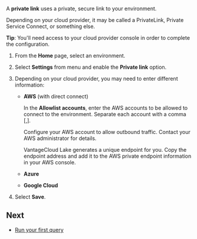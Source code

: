 A **private link** uses a private, secure link to your environment.

Depending on your cloud provider, it may be called a PrivateLink, Private Service Connect, or something else.

**Tip**: You'll need access to your cloud provider console in order to complete the configuration.

1.  From the **Home** page, select an environment.


1.  Select **Settings** from menu and enable the **Private link** option.


1.  Depending on your cloud provider, you may need to enter different information:

    -   **AWS** (with direct connect)

        In the **Allowlist accounts**, enter the AWS accounts to be allowed to connect to the environment. Separate each account with a comma [,].

        Configure your AWS account to allow outbound traffic. Contact your AWS administrator for details.

        VantageCloud Lake generates a unique endpoint for you. Copy the endpoint address and add it to the AWS private endpoint information in your AWS console.


    -   **Azure**


    -   **Google Cloud**


1.  Select **Save**.


## Next


-   [Run your first query](lam1707187864117.md)


